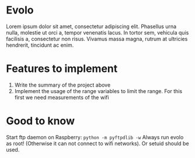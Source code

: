 # Evolo

Lorem ipsum dolor sit amet, consectetur adipiscing elit. Phasellus urna nulla, molestie ut orci a, tempor venenatis lacus. In tortor sem, vehicula quis facilisis a, consectetur non risus. Vivamus massa magna, rutrum at ultricies hendrerit, tincidunt ac enim.

# Features to implement
1. Write the summary of the project above
2. Implement the usage of the range variables to limit the range. For this first we need measurements of the wifi

# Good to know
Start ftp daemon on Raspberry: `python -m pyftpdlib -w`
Always run evolo as root! (Otherwise it can not connect to wifi networks). Or setuid should be used.
